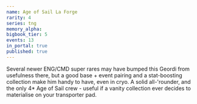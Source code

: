 ```yaml
---
name: Age of Sail La Forge
rarity: 4
series: tng
memory_alpha:
bigbook_tier: 5
events: 13
in_portal: true
published: true
---
```


Several newer ENG/CMD super rares may have bumped this Geordi from usefulness there, but a good base + event pairing and a stat-boosting collection make him handy to have, even in cryo. A solid all-'rounder, and the only 4* Age of Sail crew - useful if a vanity collection ever decides to materialise on your transporter pad.

